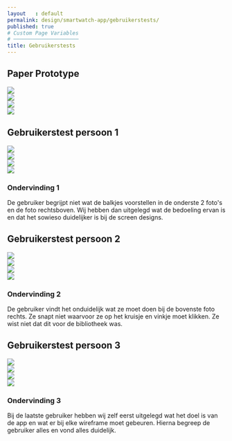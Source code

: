 ```yaml
---
layout   : default
permalink: design/smartwatch-app/gebruikerstests/
published: true
# Custom Page Variables
# ─────────────────────
title: Gebruikerstests
---
```


Paper Prototype
---------------
<div class="row">
    <div class="col-6 text-center"> 
        <img class="prototype_watch" src="{{ site.baseurl }}/assets/img/prototype_watch4.jpg">
    </div>
    <div class="col-6 text-center"> 
        <img class="prototype_watch" src="{{ site.baseurl }}/assets/img/prototype_watch5.jpg">
    </div>
    <div class="col-6 text-center"> 
        <img class="prototype_watch" src="{{ site.baseurl }}/assets/img/prototype_watch1.jpg">
    </div>
    <div class="col-6 text-center"> 
        <img class="prototype_watch" src="{{ site.baseurl }}/assets/img/prototype_watch6.jpg">
    </div>
</div>

## Gebruikerstest persoon 1

<div class="row">
    <div class="col-6 text-center"> 
        <img class="prototype_watch" src="{{ site.baseurl }}/assets/img/prototype_watch_zus1.jpg">
    </div>
    <div class="col-6 text-center"> 
        <img class="prototype_watch" src="{{ site.baseurl }}/assets/img/prototype_watch_zus2.jpg">
    </div>
    <div class="col-6 text-center"> 
        <img class="prototype_watch" src="{{ site.baseurl }}/assets/img/prototype_watch_zus3.jpg">
    </div>
    <div class="col-6 text-center"> 
        <img class="prototype_watch" src="{{ site.baseurl }}/assets/img/prototype_watch_zus4.jpg">
    </div>
</div>

### Ondervinding 1
  
De gebruiker begrijpt niet wat de balkjes voorstellen in de onderste 2 foto's en de foto rechtsboven. Wij hebben dan uitgelegd wat de bedoeling ervan is en dat het sowieso duidelijker is bij de screen designs. 

## Gebruikerstest persoon 2

<div class="row">
    <div class="col-6 text-center"> 
        <img class="prototype_watch" src="{{ site.baseurl }}/assets/img/prototype_watch_mama1.jpg">
    </div>
    <div class="col-6 text-center"> 
        <img class="prototype_watch" src="{{ site.baseurl }}/assets/img/prototype_watch_mama2.jpg">
    </div>
    <div class="col-6 text-center"> 
        <img class="prototype_watch" src="{{ site.baseurl }}/assets/img/prototype_watch_mama3.jpg">
    </div>
    <div class="col-6 text-center"> 
        <img class="prototype_watch" src="{{ site.baseurl }}/assets/img/prototype_watch_mama4.jpg">
    </div>
</div>

### Ondervinding 2
  
De gebruiker vindt het onduidelijk wat ze moet doen bij de bovenste foto rechts. Ze snapt niet waarvoor ze op het kruisje en vinkje moet klikken. Ze wist niet dat dit voor de bibliotheek was. 

## Gebruikerstest persoon 3

<div class="row">
    <div class="col-6 text-center"> 
        <img class="prototype_watch" src="{{ site.baseurl }}/assets/img/prototype_watch_papa1.jpg">
    </div>
    <div class="col-6 text-center"> 
        <img class="prototype_watch" src="{{ site.baseurl }}/assets/img/prototype_watch_papa2.jpg">
    </div>
    <div class="col-6 text-center"> 
        <img class="prototype_watch" src="{{ site.baseurl }}/assets/img/prototype_watch_papa3.jpg">
    </div>
    <div class="col-6 text-center"> 
        <img class="prototype_watch" src="{{ site.baseurl }}/assets/img/prototype_watch_papa4.jpg">
    </div>
</div>

### Ondervinding 3
  
Bij de laatste gebruiker hebben wij zelf eerst uitgelegd wat het doel is van de app en wat er bij elke wireframe moet gebeuren. Hierna begreep de gebruiker alles en vond alles duidelijk.
  
  
  